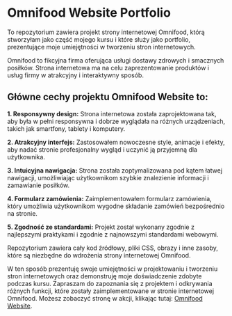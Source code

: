 # Omnifood Website Portfolio

To repozytorium zawiera projekt strony internetowej Omnifood, którą stworzyłam jako część mojego kursu i które służy jako portfolio, prezentujące moje umiejętności w tworzeniu stron internetowych.

Omnifood to fikcyjna firma oferująca usługi dostawy zdrowych i smacznych posiłków. Strona internetowa ma na celu zaprezentowanie produktów i usług firmy w atrakcyjny i interaktywny sposób.

## Główne cechy projektu Omnifood Website to:

**1. Responsywny design:** Strona internetowa została zaprojektowana tak, aby była w pełni responsywna i dobrze wyglądała na różnych urządzeniach, takich jak smartfony, tablety i komputery.

**2. Atrakcyjny interfejs:** Zastosowałem nowoczesne style, animacje i efekty, aby nadać stronie profesjonalny wygląd i uczynić ją przyjemną dla użytkownika.

**3. Intuicyjna nawigacja:** Strona została zoptymalizowana pod kątem łatwej nawigacji, umożliwiając użytkownikom szybkie znalezienie informacji i zamawianie posiłków.

**4. Formularz zamówienia:** Zaimplementowałem formularz zamówienia, który umożliwia użytkownikom wygodne składanie zamówień bezpośrednio na stronie.

**5. Zgodność ze standardami:** Projekt został wykonany zgodnie z najlepszymi praktykami i zgodnie z najnowszymi standardami webowymi.

Repozytorium zawiera cały kod źródłowy, pliki CSS, obrazy i inne zasoby, które są niezbędne do wdrożenia strony internetowej Omnifood.

W ten sposób prezentuję swoje umiejętności w projektowaniu i tworzeniu stron internetowych oraz demonstruję moje doświadczenie zdobyte podczas kursu. Zapraszam do zapoznania się z projektem i odkrywania różnych funkcji, które zostały zaimplementowane w stronie internetowej Omnifood. Możesz zobaczyć stronę w akcji, klikając tutaj: <a href="https://akwiecinska.github.io/omnifood-website/">Omnifood Website</a>.
